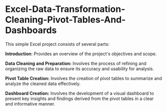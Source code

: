 # Excel-Data-Transformation-Cleaning-Pivot-Tables-And-Dashboards
This simple Excel project consists of several parts: 

**Introduction**: 
  Provides an overview of the project's objectives and scope.
  
**Data Cleaning and Preparation:** 
  Involves the process of refining and organizing the raw data to ensure its accuracy and usability for analysis.
  
**Pivot Table Creation:** 
  Involves the creation of pivot tables to summarize and analyze the cleaned data effectively. 

**Dashboard Creation:** 
  Involves the development of a visual dashboard to present key insights and findings derived from the pivot tables in a clear and informative manner.
